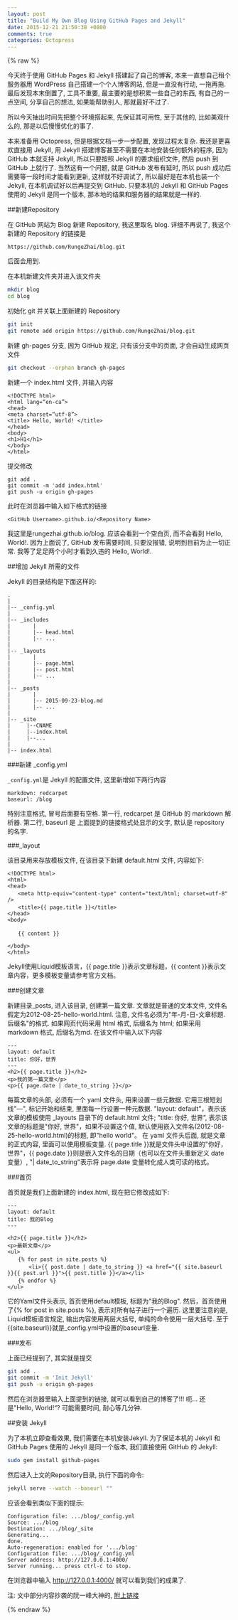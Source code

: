 ```yaml
---
layout: post
title: "Build My Own Blog Using GitHub Pages and Jekyll"
date: 2015-12-21 21:50:38 +0800
comments: true
categories: Octopress
---
```


{% raw %}

今天终于使用 GitHub Pages 和 Jekyll 搭建起了自己的博客, 本来一直想自己租个服务器用 WordPress 自己搭建一个个人博客网站, 但是一直没有行动, 一拖再拖. 最后发现本末倒置了, 工具不重要, 最主要的是想积累一些自己的东西, 有自己的一点空间, 分享自己的想法, 如果能帮助别人, 那就最好不过了.

<!--More-->

所以今天抽出时间先把整个环境搭起来, 先保证其可用性, 至于其他的, 比如美观什么的, 那是以后慢慢优化的事了.

本来准备用 Octopress, 但是根据文档一步一步配置, 发现过程太复杂. 我还是更喜欢直接用 Jekyll, 用 Jekyll 搭建博客甚至不需要在本地安装任何额外的程序, 因为 GitHub 本就支持 Jekyll, 所以只要按照 Jekyll 的要求组织文件, 然后 push 到 GitHub 上就行了. 当然这有一个问题, 就是 GitHub 发布有延时, 所以 push 成功后需要等一段时间才能看到更新, 这样就不好调试了, 所以最好是在本机也装一个 Jekyll, 在本机调试好以后再提交到 GitHub. 只要本机的 Jekyll 和 GitHub Pages 使用的 Jekyll 是同一个版本, 那本地的结果和服务器的结果就是一样的.

##新建Repository

在 GitHub 网站为 Blog 新建 Repository, 我这里取名 blog. 详细不再说了, 我这个新建的 Repository 的链接是

```
https://github.com/RungeZhai/blog.git
```

后面会用到.

在本机新建文件夹并进入该文件夹

``` bash
mkdir blog
cd blog
```

初始化 git 并关联上面新建的 Repository

``` bash
git init
git remote add origin https://github.com/RungeZhai/blog.git
```

新建 gh-pages 分支, 因为 GitHub 规定, 只有该分支中的页面, 才会自动生成网页文件

``` bash
git checkout --orphan branch gh-pages
```

新建一个 index.html 文件, 并输入内容

```
<!DOCTYPE html>
<html lang=“en-ca”>
<head>
<meta charset=“utf-8”>
<title> Hello, World! </title>
</head>
<body>
<h1>H1</h1>
</body>
</html>

```

提交修改

```
git add .
git commit -m 'add index.html'
git push -u origin gh-pages
```

此时在浏览器中输入如下格式的链接

```
<GitHub Username>.github.io/<Repository Name>
```

我这里是rungezhai.github.io/blog. 应该会看到一个空白页, 而不会看到 Hello, World!. 因为上面说了, GitHub 发布需要时间, 只要没报错, 说明到目前为止一切正常. 我等了足足两个小时才看到久违的 Hello, World!.

##增加 Jekyll 所需的文件

Jekyll 的目录结构是下面这样的:

```
.
|
|-- _config.yml
|
|-- _includes
|       |
|       |-- head.html
|       |-- ...
|
|-- _layouts
|       |
|       |-- page.html
|       |-- post.html
|       |-- ...
|
|-- _posts
|       |
|       |-- 2015-09-23-blog.md
|       |-- ...
|
|-- _site
|     |--CNAME
|     |--index.html
|     |--...
|
|-- index.html
```

###新建 _config.yml

`_config.yml`是 Jekyll 的配置文件, 这里新增如下两行内容

```
markdown: redcarpet
baseurl: /blog
```

特别注意格式, 冒号后面要有空格. 第一行, redcarpet 是 GitHub 的 markdown 解析器. 第二行, baseurl 是 上面提到的链接格式处显示的文字, 默认是 repository 的名字.

###_layout

该目录用来存放模板文件, 在该目录下新建 default.html 文件, 内容如下:

```
<!DOCTYPE html>
<html>
<head>
　　<meta http-equiv="content-type" content="text/html; charset=utf-8" />
　　<title>{{ page.title }}</title>
</head>
<body>

　　{{ content }}

</body>
</html>
```

Jekyll使用Liquid模板语言，{{ page.title }}表示文章标题，{{ content }}表示文章内容，更多模板变量请参考官方文档。

###创建文章

新建目录_posts, 进入该目录, 创建第一篇文章. 文章就是普通的文本文件, 文件名假定为2012-08-25-hello-world.html. 注意, 文件名必须为"年-月-日-文章标题.后缀名"的格式. 如果网页代码采用 html 格式, 后缀名为 html; 如果采用 markdown 格式, 后缀名为md. 在该文件中输入以下内容

```
---
layout: default
title: 你好，世界
---
<h2>{{ page.title }}</h2>
<p>我的第一篇文章</p>
<p>{{ page.date | date_to_string }}</p>
```

每篇文章的头部, 必须有一个 yaml 文件头, 用来设置一些元数据. 它用三根短划线"—", 标记开始和结束, 里面每一行设置一种元数据. "layout: default"，表示该文章的模板使用 _layouts 目录下的 default.html 文件; "title: 你好, 世界”, 表示该文章的标题是"你好, 世界"，如果不设置这个值, 默认使用嵌入文件名(2012-08-25-hello-world.html)的标题, 即"hello world"。 在 yaml 文件头后面, 就是文章的正式内容, 里面可以使用模板变量. {{ page.title }}就是文件头中设置的"你好，世界"，{{ page.date }}则是嵌入文件名的日期（也可以在文件头重新定义 date 变量）, "| date_to_string"表示将 page.date 变量转化成人类可读的格式。

###首页

首页就是我们上面新建的 index.html, 现在把它修改成如下:

```
---
layout: default
title: 我的Blog
---

<h2>{{ page.title }}</h2>
<p>最新文章</p>
<ul>
　　{% for post in site.posts %}
　　　　<li>{{ post.date | date_to_string }} <a href="{{ site.baseurl }}{{ post.url }}">{{ post.title }}</a></li>
　　{% endfor %}
</ul>
```

它的Yaml文件头表示, 首页使用default模板, 标题为"我的Blog". 然后，首页使用了{% for post in site.posts %}, 表示对所有帖子进行一个遍历. 这里要注意的是, Liquid模板语言规定, 输出内容使用两层大括号, 单纯的命令使用一层大括号. 至于{{site.baseurl}}就是_config.yml中设置的baseurl变量.

###发布

上面已经提到了, 其实就是提交

``` bash
git add .
git commit -m 'Init Jekyll'
git push -u origin gh-pages
```

然后在浏览器里输入上面提到的链接, 就可以看到自己的博客了!!! 呃… 还是"Hello, World!“? 可能需要时间, 耐心等几分钟.

##安装 Jekyll

为了本机立即查看效果, 我们需要在本机安装Jekyll. 为了保证本机的 Jekyll 和 GitHub Pages 使用的 Jekyll 是同一个版本, 我们直接使用 GitHub 的 Jekyll:

``` bash
sudo gem install github-pages
```

然后进入上文的Repository目录, 执行下面的命令:

``` bash
jekyll serve --watch --baseurl ""
```

应该会看到类似下面的提示:

```
Configuration file: .../blog/_config.yml
Source: .../blog
Destination: .../blog/_site
Generating...
done.
Auto-regeneration: enabled for '.../blog'
Configuration file: .../blog/_config.yml
Server address: http://127.0.0.1:4000/
Server running... press ctrl-c to stop.
```

在浏览器中输入 http://127.0.0.1:4000/ 就可以看到我们的成果了.

注: 文中部分内容抄袭的阮一峰大神的, [附上链接](http://www.ruanyifeng.com/blog/2012/08/blogging_with_jekyll.html)

{% endraw %}
